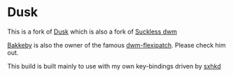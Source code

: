 # Dusk

This is a fork of [Dusk](https://github.com/bakkeby/dusk/) which is also a fork of [Suckless dwm](https://dwm.suckless.org/)

[Bakkeby](https://github.com/bakkeby) is also the owner of the famous [dwm-flexipatch](https://github.com/bakkeby/dwm-flexipatch). Please check him out.

This build is built mainly to use with my own key-bindings driven by [sxhkd](https://github.com/baskerville/sxhkd)
